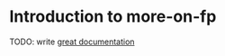 # Introduction to more-on-fp

TODO: write [great documentation](http://jacobian.org/writing/great-documentation/what-to-write/)
